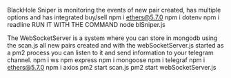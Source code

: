 BlackHole Sniper is monitoring the events of new pair created, has multiple options and has integrated buy/sell
npm i ethers@5.7.0
npm i dotenv
npm i readline
RUN IT WITH THE COMMAND node blSniper.js

The WebSocketServer is a system where you can store in mongodb using the scan.js all new pairs created and with the webSocketServer.js started as a pm2 process you can listen to it and send information to your telegram channel.
npm i ws
npm express
npm i mongoose
npm i telegraf
npm i ethers@5.7.0
npm i axios
pm2 start scan.js
pm2 start webSocketServer.js
